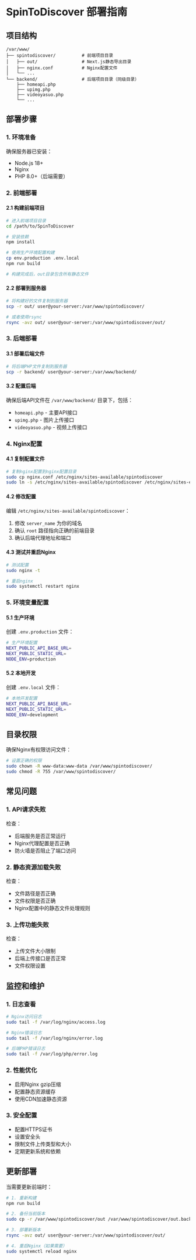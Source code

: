 # SpinToDiscover 部署指南

## 项目结构

```
/var/www/
├── spintodiscover/          # 前端项目目录
│   ├── out/                 # Next.js静态导出目录
│   ├── nginx.conf           # Nginx配置文件
│   └── ...
└── backend/                 # 后端项目目录（同级目录）
    ├── homeapi.php
    ├── upimg.php
    ├── videoyasuo.php
    └── ...
```

## 部署步骤

### 1. 环境准备

确保服务器已安装：
- Node.js 18+ 
- Nginx
- PHP 8.0+（后端需要）

### 2. 前端部署

#### 2.1 构建前端项目

```bash
# 进入前端项目目录
cd /path/to/SpinToDiscover

# 安装依赖
npm install

# 使用生产环境配置构建
cp env.production .env.local
npm run build

# 构建完成后，out目录包含所有静态文件
```

#### 2.2 部署到服务器

```bash
# 将构建好的文件复制到服务器
scp -r out/ user@your-server:/var/www/spintodiscover/

# 或者使用rsync
rsync -avz out/ user@your-server:/var/www/spintodiscover/out/
```

### 3. 后端部署

#### 3.1 部署后端文件

```bash
# 将后端PHP文件复制到服务器
scp -r backend/ user@your-server:/var/www/backend/
```

#### 3.2 配置后端

确保后端API文件在 `/var/www/backend/` 目录下，包括：
- `homeapi.php` - 主要API接口
- `upimg.php` - 图片上传接口
- `videoyasuo.php` - 视频上传接口

### 4. Nginx配置

#### 4.1 复制配置文件

```bash
# 复制nginx配置到nginx配置目录
sudo cp nginx.conf /etc/nginx/sites-available/spintodiscover
sudo ln -s /etc/nginx/sites-available/spintodiscover /etc/nginx/sites-enabled/
```

#### 4.2 修改配置

编辑 `/etc/nginx/sites-available/spintodiscover`：

1. 修改 `server_name` 为你的域名
2. 确认 `root` 路径指向正确的前端目录
3. 确认后端代理地址和端口

#### 4.3 测试并重启Nginx

```bash
# 测试配置
sudo nginx -t

# 重启nginx
sudo systemctl restart nginx
```

### 5. 环境变量配置

#### 5.1 生产环境

创建 `.env.production` 文件：

```bash
# 生产环境配置
NEXT_PUBLIC_API_BASE_URL=
NEXT_PUBLIC_STATIC_URL=
NODE_ENV=production
```

#### 5.2 本地开发

创建 `.env.local` 文件：

```bash
# 本地开发配置
NEXT_PUBLIC_API_BASE_URL=
NEXT_PUBLIC_STATIC_URL=
NODE_ENV=development
```

## 目录权限

确保Nginx有权限访问文件：

```bash
# 设置正确的权限
sudo chown -R www-data:www-data /var/www/spintodiscover/
sudo chmod -R 755 /var/www/spintodiscover/
```

## 常见问题

### 1. API请求失败

检查：
- 后端服务是否正常运行
- Nginx代理配置是否正确
- 防火墙是否阻止了端口访问

### 2. 静态资源加载失败

检查：
- 文件路径是否正确
- 文件权限是否正确
- Nginx配置中的静态文件处理规则

### 3. 上传功能失败

检查：
- 上传文件大小限制
- 后端上传接口是否正常
- 文件权限设置

## 监控和维护

### 1. 日志查看

```bash
# Nginx访问日志
sudo tail -f /var/log/nginx/access.log

# Nginx错误日志
sudo tail -f /var/log/nginx/error.log

# 后端PHP错误日志
sudo tail -f /var/log/php/error.log
```

### 2. 性能优化

- 启用Nginx gzip压缩
- 配置静态资源缓存
- 使用CDN加速静态资源

### 3. 安全配置

- 配置HTTPS证书
- 设置安全头
- 限制文件上传类型和大小
- 定期更新系统和依赖

## 更新部署

当需要更新前端时：

```bash
# 1. 重新构建
npm run build

# 2. 备份当前版本
sudo cp -r /var/www/spintodiscover/out /var/www/spintodiscover/out.backup.$(date +%Y%m%d_%H%M%S)

# 3. 部署新版本
rsync -avz out/ user@your-server:/var/www/spintodiscover/out/

# 4. 重启Nginx（如果需要）
sudo systemctl reload nginx
```
